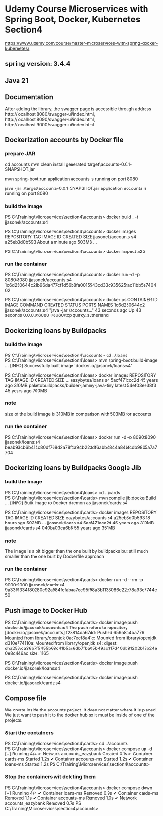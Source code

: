 # Udemy Course Microservices with Spring Boot, Docker, Kubernetes Section4
https://www.udemy.com/course/master-microservices-with-spring-docker-kubernetes/
## spring version: 3.4.4
## Java 21


## Documentation
After adding the library, the swagger page is accessible through address 
http://localhost:8080/swagger-ui/index.html,
http://localhost:8090/swagger-ui/index.html,
http://localhost:9000/swagger-ui/index.html.


## Dockerization accounts by Docker file

### prepare JAR
cd accounts
mvn clean install
generated target\accounts-0.0.1-SNAPSHOT.jar

mvn spring-boot:run
application accounts is running on port 8080

java -jar .\target\accounts-0.0.1-SNAPSHOT.jar
application accounts is running on port 8080


### build the image
PS C:\Training\Microservices\section4\accounts> docker build . -t jjasonek/accounts:s4

PS C:\Training\Microservices\section4\accounts> docker images
REPOSITORY                  TAG       IMAGE ID       CREATED              SIZE
jjasonek/accounts          s4        a25eb3d0b593   About a minute ago   503MB
...

PS C:\Training\Microservices\section4\accounts> docker inspect a25


### run the container
PS C:\Training\Microservices\section4\accounts> docker run -d -p 8080:8080 jjasonek/accounts:s4
1c6d250644c21b96da477cf1d56b8fa0015543cd33c935625fac11bb5a740402

PS C:\Training\Microservices\section4\accounts> docker ps
CONTAINER ID   IMAGE                   COMMAND                  CREATED          STATUS          PORTS                               NAMES
1c6d250644c2   jjasonek/accounts:s4   "java -jar /accounts…"   43 seconds ago   Up 43 seconds   0.0.0.0:8080->8080/tcp              quirky_sutherland


## Dockerizing loans by Buildpacks

### build the image
PS C:\Training\Microservices\section4\accounts> cd ..\loans\
PS C:\Training\Microservices\section4\loans> mvn spring-boot:build-image
...
[INFO] Successfully built image 'docker.io/jjasonek/loans:s4'

PS C:\Training\Microservices\section4\loans> docker images
REPOSITORY                                 TAG       IMAGE ID       CREATED         SIZE
...
eazybytes/loans                            s4        5acf471ccc2d   45 years ago    310MB
paketobuildpacks/builder-jammy-java-tiny   latest    54ef03ee38f3   45 years ago    700MB

### note
size of the build image is 310MB in comparison with 503MB for accounts

### run the container
PS C:\Training\Microservices\section4\loans> docker run -d -p 8090:8090 jjasonek/loans:s4
beab93cb6b414c80df768d2a78f4a94b223df6abb4844a84bfcdb9805a7a7704


## Dockerizing loans by Buildpacks Google Jib

### build the image
PS C:\Training\Microservices\section4\loans> cd ..\cards\
PS C:\Training\Microservices\section4\cards> mvn compile jib:dockerBuild
...
[INFO] Built image to Docker daemon as jjasonek/cards:s4


PS C:\Training\Microservices\section4\cards> docker images
REPOSITORY                                 TAG       IMAGE ID       CREATED         SIZE
eazybytes/accounts                         s4        a25eb3d0b593   18 hours ago    503MB
...
jjasonek/loans                            s4        5acf471ccc2d   45 years ago    310MB
jjasonek/cards                            s4        040ba03ca6b8   55 years ago    351MB

### note 
The image is a bit bigger than the one built by buildpacks 
but still much smaller than the one built by Dockerfile approach

### run the container
PS C:\Training\Microservices\section4\cards> docker run -d --rm -p 9000:9000 jjasonek/cards:s4
9a33f9334f80280c92a984fcfabaa7ec95f98a3b1133086e22e78a93c7744e50


## Push image to Docker Hub
PS C:\Training\Microservices\section4\cards> docker image push docker.io/jjasonek/accounts:s4
The push refers to repository [docker.io/jjasonek/accounts]
f28814da67dd: Pushed
659a8c4ba776: Mounted from library/openjdk
0ac7ecf8a41c: Mounted from library/openjdk
d310e774110a: Mounted from library/openjdk
s4: digest: sha256:ca36b7f5455b68c41b5ac6db7fba05b49ac317d40db81202b15b24e0e8c446ac size: 1165

PS C:\Training\Microservices\section4\cards> docker image push docker.io/jjasonek/loans:s4

PS C:\Training\Microservices\section4\cards> docker image push docker.io/jjasonek/cards:s4


##  Compose file
We create inside the accounts project. It does not matter where it is placed. 
We just want to push it to the docker hub so it must be inside of one of the projects.

### Start the containers
PS C:\Training\Microservices\section4\cards> cd ..\accounts\
PS C:\Training\Microservices\section4\accounts> docker compose up -d
[+] Running 4/4
✔ Network accounts_eazybank  Created                                                                                                                                                                                                                                                                                                                                                0.1s
✔ Container cards-ms         Started                                                                                                                                                                                                                                                                                                                                                1.2s
✔ Container accounts-ms      Started                                                                                                                                                                                                                                                                                                                                                1.2s
✔ Container loans-ms         Started                                                                                                                                                                                                                                                                                                                                                1.2s
PS C:\Training\Microservices\section4\accounts>


### Stop the containers wit deleting them
PS C:\Training\Microservices\section4\accounts> docker compose down
[+] Running 4/4
✔ Container loans-ms         Removed                                                                                                                                                                                                                                                                                                                                                0.9s
✔ Container cards-ms         Removed                                                                                                                                                                                                                                                                                                                                                1.1s
✔ Container accounts-ms      Removed                                                                                                                                                                                                                                                                                                                                                1.0s
✔ Network accounts_eazybank  Removed                                                                                                                                                                                                                                                                                                                                                0.7s
PS C:\Training\Microservices\section4\accounts>
